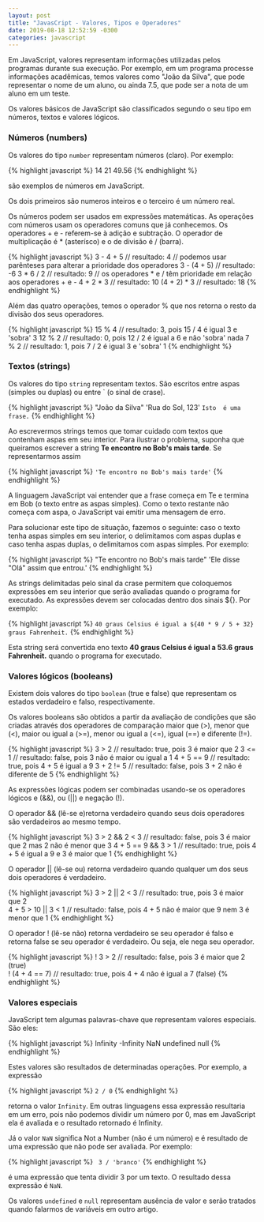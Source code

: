 ```yaml
---
layout: post
title: "JavasCript - Valores, Tipos e Operadores"
date: 2019-08-18 12:52:59 -0300
categories: javascript
---
```


Em JavaScript, valores representam informações utilizadas pelos programas durante sua execução. Por exemplo, em um programa processe informações acadêmicas, temos valores como "João da Silva", que pode representar o nome de um aluno, ou ainda 7.5, que pode ser a nota de um aluno em um teste.

Os valores básicos de JavaScript são classificados segundo o seu tipo em números, textos e valores lógicos.

### Números (numbers)

Os valores do tipo `number` representam números (claro). Por exemplo:

{% highlight javascript %}
14
21
49.56
{% endhighlight %}

são exemplos de números em JavaScript.

Os dois primeiros são numeros inteiros e o terceiro é um número real.

Os números podem ser usados em expressões matemáticas. As operações com números usam os operadores comuns que já conhecemos. Os operadores + e - referem-se à adição e subtração.
O operador de multiplicação é \* (asterísco) e o de divisão é / (barra).

{% highlight javascript %}
3 - 4 + 5   // resultado: 4
// podemos usar parênteses para alterar a prioridade dos operadores
3 - (4 + 5) // resultado: -6 
3 * 6 / 2   // resultado: 9
// os operadores * e / têm prioridade em relação aos operadores + e -
4 + 2 * 3   // resultado: 10 
(4 + 2) * 3 // resultado: 18
{% endhighlight %}

Além das quatro operações, temos o operador % que nos retorna o resto da divisão dos seus operadores.

{% highlight javascript %}
15 % 4   // resultado: 3, pois 15 / 4 é igual 3 e 'sobra' 3
12 % 2   // resultado: 0, pois 12 / 2 é igual a 6 e não 'sobra' nada
7 % 2    // resultado: 1, pois 7 / 2 é igual 3 e 'sobra' 1
{% endhighlight %}

### Textos (strings)

Os valores do tipo `string` representam textos. São escritos entre aspas (simples ou duplas) ou entre ` (o sinal de crase).

{% highlight javascript %}
"João da Silva"
'Rua do Sol, 123'
`Isto  é uma frase.`
{% endhighlight %}

Ao escrevermos strings temos que tomar cuidado com textos que contenham aspas em seu interior. Para ilustrar o problema, suponha que queiramos escrever a string __Te encontro no Bob's mais tarde__. Se representarmos assim

{% highlight javascript %}
`'Te encontro no Bob's mais tarde'`
{% endhighlight %}

A linguagem JavaScript vai entender que a frase começa em Te e termina em Bob (o texto entre as aspas simples). Como o texto restante não começa com aspa, o JavaScript vai emitir uma mensagem de erro.

Para solucionar este tipo de situação, fazemos o seguinte: caso o texto tenha aspas simples em seu interior, o delimitamos com aspas duplas e caso tenha aspas duplas, o delimitamos com aspas simples. Por exemplo:

{% highlight javascript %}
"Te encontro no Bob's mais tarde"
'Ele disse "Olá" assim que entrou.'
{% endhighlight %}

As strings delimitadas pelo sinal da crase permitem que coloquemos expressões em seu interior que serão avaliadas quando o programa for executado. As expressões devem ser colocadas dentro dos sinais ${}. Por exemplo:

{% highlight javascript %}
`40 graus Celsius é igual a ${40 * 9 / 5 + 32} graus Fahrenheit.`
{% endhighlight %}

Esta string será convertida eno texto __40 graus Celsius é igual a 53.6 graus Fahrenheit.__ quando o programa for executado.

### Valores lógicos (booleans)

Existem dois valores do tipo `boolean` (true e false) que representam os estados verdadeiro e falso, respectivamente. 

Os valores booleans são obtidos a partir da avaliação de condições que são criadas através dos operadores de comparação maior que (>), menor que (<), maior ou igual a (>=), menor ou igual a (<=), igual (==) e diferente (!=).

{% highlight javascript %}
3 > 2       // resultado: true, pois 3 é maior que 2
3 <= 1      // resultado: false, pois 3 não é maior ou igual a 1
4 + 5 == 9  // resultado: true, pois 4 + 5 é igual a 9
3 + 2 != 5  // resultado: false, pois 3 + 2 não é diferente de 5
{% endhighlight %}

As expressões lógicas podem ser combinadas usando-se os operadores lógicos e (&&), ou (||) e negação (!).

O operador && (lê-se e)retorna verdadeiro quando seus dois operadores são verdadeiros ao mesmo tempo.

{% highlight javascript %}
3 > 2 && 2 < 3       // resultado: false, pois 3 é maior que 2 mas 2 não é menor que 3 
4 + 5 == 9 && 3 > 1  // resultado: true, pois 4 + 5 é igual a 9 e 3 é maior que 1
{% endhighlight %}

O operador || (lê-se ou) retorna verdadeiro quando qualquer um dos seus dois operadores é verdadeiro.

{% highlight javascript %}
3 > 2 || 2 < 3       // resultado: true, pois 3 é maior que 2  
4 + 5 > 10 || 3 < 1  // resultado: false, pois 4 + 5 não é maior que 9 nem 3 é menor que 1
{% endhighlight %}

O operador ! (lê-se não) retorna verdadeiro se seu operador é falso e retorna false se seu operador é verdadeiro. Ou seja, ele nega seu operador.

{% highlight javascript %}
! 3 > 2           // resultado: false, pois 3 é maior que 2 (true)  
! (4 + 4 == 7)    // resultado: true, pois 4 + 4 não é igual a 7 (false)
{% endhighlight %}

### Valores especiais 

JavaScript tem algumas palavras-chave que representam valores especiais. São eles:

{% highlight javascript %}
Infinity
-Infinity
NaN
undefined
null
{% endhighlight %}

Estes valores são resultados de determinadas operações. Por exemplo, a expressão

{% highlight javascript %}
` 2 / 0 `
{% endhighlight %}

retorna o valor `Infinity`. Em outras linguagens essa expressão resultaria em um erro, pois não podemos dividir um número por 0, mas em JavaScript ela é avaliada e o resultado retornado é Infinity. 

Já o valor `NaN` significa Not a Number (não é um número) e é resultado de uma expressão que não pode ser avaliada. Por exemplo:

{% highlight javascript %}
` 3 / 'branco'`
{% endhighlight %}

é uma expressão que tenta dividir 3 por um texto.  O resultado dessa expressão é `NaN`.

Os valores `undefined` e `null` representam ausência de valor e serão tratados quando falarmos de variáveis em outro artigo. 